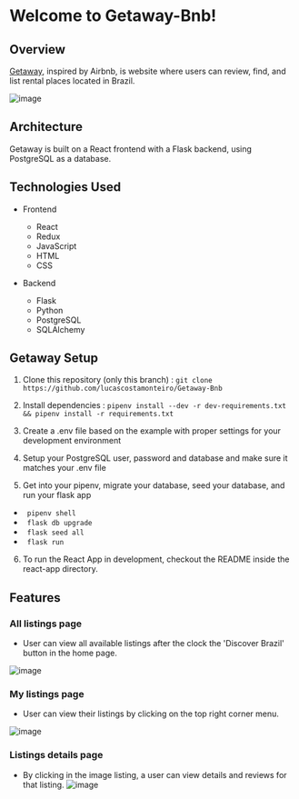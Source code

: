 # Welcome to Getaway-Bnb!
## Overview
[Getaway](https://getaway-bnb.herokuapp.com/), inspired by Airbnb, is website where users can review, find, and list rental places located in Brazil.


![image](https://user-images.githubusercontent.com/79651942/159957451-078a626a-ca79-4f8a-bdc1-5f04537251be.png)

## Architecture
Getaway is built on a React frontend with a Flask backend, using PostgreSQL as a database.

## Technologies Used
* Frontend
  - React
  - Redux
  - JavaScript
  - HTML
  - CSS

* Backend
  - Flask
  - Python
  - PostgreSQL
  - SQLAlchemy

## Getaway Setup

1. Clone this repository (only this branch) : `git clone https://github.com/lucascostamonteiro/Getaway-Bnb`

2. Install dependencies : `pipenv install --dev -r dev-requirements.txt && pipenv install -r requirements.txt`

3. Create a .env file based on the example with proper settings for your development environment

4. Setup your PostgreSQL user, password and database and make sure it matches your .env file

5. Get into your pipenv, migrate your database, seed your database, and run your flask app

* ` pipenv shell`
* ` flask db upgrade`
* ` flask seed all`
* ` flask run`

6. To run the React App in development, checkout the README inside the react-app directory.

## Features
### All listings page
* User can view all available listings after the clock the 'Discover Brazil' button in the home page.

![image](https://user-images.githubusercontent.com/79651942/159957730-a8fd3936-119f-47ab-8f5a-5a6aec690f6f.png)

### My listings page
* User can view their listings by clicking on the top right corner menu.

![image](https://user-images.githubusercontent.com/79651942/159959427-3a0c23fb-3dfa-4485-81da-d8277d43558e.png)

### Listings details page
* By clicking in the image listing, a user can view details and reviews for that listing.
![image](https://user-images.githubusercontent.com/79651942/159958070-7a8d5bd1-2e8f-4547-8f2d-caee3b9f2953.png)
